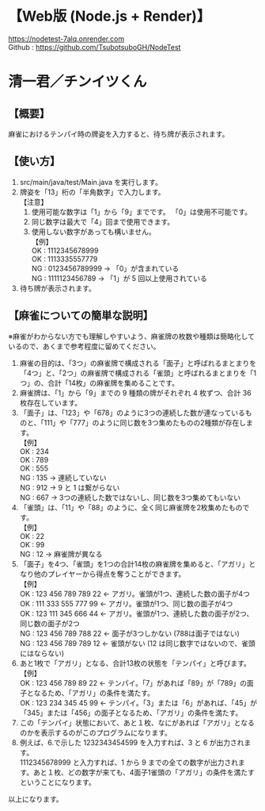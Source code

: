 【Web版 (Node.js + Render)】
=
https://nodetest-7alq.onrender.com  
Github : https://github.com/TsubotsuboGH/NodeTest

清一君／チンイツくん
=

【概要】
-
麻雀におけるテンパイ時の牌姿を入力すると、待ち牌が表示されます。

【使い方】
-
1. src/main/java/test/Main.java を実行します。
2. 牌姿を「13」桁の「半角数字」で入力します。  
   【注意】
   1. 使用可能な数字は「1」から「9」までです。
      「0」は使用不可能です。
   2. 同じ数字は最大で「4」回まで使用できます。
   3. 使用しない数字があっても構いません。  
   【例】  
   OK : 1112345678999  
   OK : 1113335557779  
   NG : 0123456789999 -> 「0」が含まれている  
   NG : 1111123456789 -> 「1」が 5 回以上使用されている  
3. 待ち牌が表示されます。

【麻雀についての簡単な説明】
-
※麻雀がわからない方でも理解しやすいよう、麻雀牌の枚数や種類は簡略化しているので、あくまで参考程度に留めてください。
1. 麻雀の目的は、「3つ」の麻雀牌で構成される「面子」と呼ばれるまとまりを「4つ」と、「2つ」の麻雀牌で構成される「雀頭」と呼ばれるまとまりを「1つ」の、合計「14枚」の麻雀牌を集めることです。
2. 麻雀牌は、「1」から「9」までの 9 種類の牌がそれぞれ 4 枚ずつ、合計 36 枚存在しています。
3. 「面子」は、「123」や「678」のように3つの連続した数が連なっているものと、「111」や「777」のように同じ数を3つ集めたものの2種類が存在します。  
   【例】  
   OK : 234  
   OK : 789  
   OK : 555  
   NG : 135 -> 連続していない  
   NG : 912 -> 9 と 1 は繋がらない  
   NG : 667 -> 3つの連続した数ではないし、同じ数を3つ集めてもいない  
4. 「雀頭」は、「11」や「88」のように、全く同じ麻雀牌を2枚集めたものです。  
   【例】  
   OK : 22  
   OK : 99  
   NG : 12 -> 麻雀牌が異なる  
5. 「面子」を4つ、「雀頭」を1つの合計14枚の麻雀牌を集めると、「アガリ」となり他のプレイヤーから得点を奪うことができます。  
   【例】  
   OK : 123 456 789 789 22 <- アガリ。雀頭が1つ、連続した数の面子が4つ  
   OK : 111 333 555 777 99 <- アガリ。雀頭が1つ、同じ数の面子が4つ  
   OK : 123 111 345 666 44 <- アガリ。雀頭が1つ、連続した数の面子が2つ、同じ数の面子が2つ  
   NG : 123 456 789 788 22 <- 面子が3つしかない (788は面子ではない)  
   NG : 123 456 789 789 12 <- 雀頭がない (12 は同じ数字ではないので、雀頭にはならない)  
6. あと1枚で「アガリ」となる、合計13枚の状態を「テンパイ」と呼びます。  
   【例】  
   OK : 123 456 789 89 22 <- テンパイ。「7」があれば「89」が「789」の面子となるため、「アガリ」の条件を満たす。  
   OK : 123 234 345 45 99 <- テンパイ。「3」または「6」があれば、「45」が「345」または「456」の面子となるため、「アガリ」の条件を満たす。  
7. この「テンパイ」状態において、あと１枚、なにがあれば「アガリ」となるのかを表示するのがこのプログラムになります。  
8. 例えば、6.で示した 1232343454599 を入力すれば、3 と 6 が出力されます。  
   1112345678999 と入力すれば、1 から 9 までの全ての数字が出力されます。あと１枚、どの数字が来ても、4面子1雀頭の「アガリ」の条件を満たすということになります。

以上になります。
